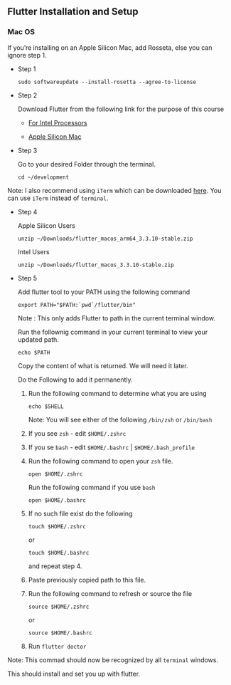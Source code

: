 
## Flutter Installation and Setup

### Mac OS

If you’re installing on an Apple Silicon Mac, add Rosseta,
else you can ignore step 1.
 - Step 1

    ```
    sudo softwareupdate --install-rosetta --agree-to-license
    ```

- Step 2

    Download Flutter from the following link for the purpose of this course 

    - [For Intel Processors](https://storage.googleapis.com/flutter_infra_release/releases/stable/macos/flutter_macos_3.3.10-stable.zip)

    - [Apple Silicon Mac](https://storage.googleapis.com/flutter_infra_release/releases/stable/macos/flutter_macos_arm64_3.3.10-stable.zip)


 - Step 3

    Go to your desired Folder through the terminal.

    ```
    cd ~/development
    ```

Note: I also recommend using `iTerm` which can be downloaded [here](https://iterm2.com/downloads/stable/latest). You can use `iTerm` instead of `terminal`.

- Step 4

    Apple Silicon Users 

    ```
    unzip ~/Downloads/flutter_macos_arm64_3.3.10-stable.zip
    ```

    Intel Users

    ```
    unzip ~/Downloads/flutter_macos_3.3.10-stable.zip
    ```

 - Step 5

    Add flutter tool to your PATH using the following command

    ```
    export PATH="$PATH:`pwd`/flutter/bin"
    ```

    Note : This only adds Flutter to path in the current terminal window.

    Run the follownig command in your current terminal to view your updated path.

    ```
    echo $PATH
    ```
    Copy the content of what is returned. We will need it later. 

    Do the Following to add it permanently.

    1. Run the following command to determine what you are using 

        ```
        echo $SHELL
        ```

        Note: You will see either of the following `/bin/zsh` or `/bin/bash`

    2. If you see `zsh` - edit `$HOME/.zshrc`
    3. If you se `bash` - edit `$HOME/.bashrc` | `$HOME/.bash_profile`
    4. Run the following command to open your `zsh` file.
        ```
        open $HOME/.zshrc
        ```
        Run the following command if you use `bash`
        ```
        open $HOME/.bashrc
        ```
    5. If no such file exist do the following 
        ```
        touch $HOME/.zshrc
        ```
        or 
        ```
        touch $HOME/.bashrc
        ```
        and repeat step 4.
    6. Paste previously copied path to this file.
    7. Run the following command to refresh or source the file
        ```
        source $HOME/.zshrc
        ```
        or
        ```
        source $HOME/.bashrc
        ```
    8. Run `flutter doctor` 
    
Note: This commad should now be recognized by all `terminal` windows.

This should install and set you up with flutter.



